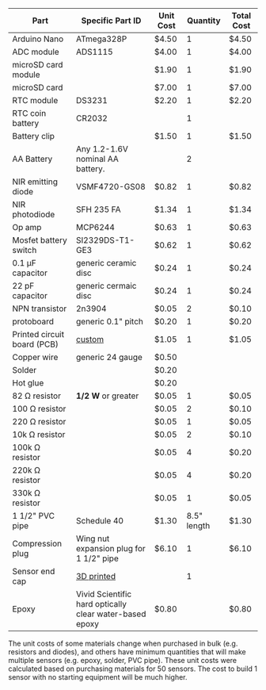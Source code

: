 | Part                        | Specific Part ID                                        | Unit Cost | Quantity    | Total Cost |
| --------------------------- | ------------------------------------------------------- | --------- | ----------- | ---------- |
| Arduino Nano                | ATmega328P                                              | $4.50     | 1           | $4.50      |
| ADC module                  | ADS1115                                                 | $4.00     | 1           | $4.00      |
| microSD card module         |                                                         | $1.90     | 1           | $1.90      |
| microSD card                |                                                         | $7.00     | 1           | $7.00      |
| RTC module                  | DS3231                                                  | $2.20     | 1           | $2.20      |
| RTC coin battery            | CR2032                                                  |           | 1           |            |
| Battery clip                |                                                         | $1.50     | 1           | $1.50      |
| AA Battery                  | Any 1.2-1.6V nominal AA battery.                        |           | 2           |            |
| NIR emitting diode          | VSMF4720-GS08                                           | $0.82     | 1           | $0.82      |
| NIR photodiode              | SFH 235 FA                                              | $1.34     | 1           | $1.34      |
| Op amp                      | MCP6244                                                 | $0.63     | 1           | $0.63      |
| Mosfet battery switch       | SI2329DS-T1-GE3                                         | $0.62     | 1           | $0.62      |
| 0.1  μF capacitor           | generic ceramic disc                                    | $0.24     | 1           | $0.24      |
| 22 pF capacitor             | generic cermaic disc                                    | $0.24     | 1           | $0.24      |
| NPN transistor              | 2n3904                                                  | $0.05     | 2           | $0.10      |
| protoboard                  | generic 0.1" pitch                                      | $0.20     | 1           | $0.20      |
| Printed circuit board (PCB) | [custom](/hardware/PCB_gerber)                          | $1.05     | 1           | $1.05      |
| Copper wire                 | generic 24 gauge                                        | $0.50     |             |            |
| Solder                      |                                                         | $0.20     |             |            |
| Hot glue                    |                                                         | $0.20     |             |            |
| 82 Ω resistor               | **1/2 W** or greater                                    | $0.05     | 1           | $0.05      |
| 100 Ω resistor              |                                                         | $0.05     | 2           | $0.10      |
| 220 Ω resistor              |                                                         | $0.05     | 1           | $0.05      |
| 10k Ω resistor              |                                                         | $0.05     | 2           | $0.10      |
| 100k Ω resistor             |                                                         | $0.05     | 4           | $0.20      |
| 220k Ω resistor             |                                                         | $0.05     | 4           | $0.20      |
| 330k Ω resistor             |                                                         | $0.05     | 1           | $0.05      |
| 1 1/2" PVC pipe             | Schedule 40                                             | $1.30     | 8.5" length | $1.30      |
| Compression plug            | Wing nut expansion plug for 1 1/2" pipe                 | $6.10     | 1           | $6.10      |
| Sensor end cap              | [3D printed](/hardware/3d_printed_caps)                 |           | 1           |            |
| Epoxy                       | Vivid Scientific hard optically clear water-based epoxy | $0.80     |             | $0.80      |

The unit costs of some materials change when purchased in bulk (e.g. resistors and diodes), and others have minimum quantities that will make multiple sensors (e.g. epoxy, solder, PVC pipe). These unit costs were calculated based on purchasing materials for 50 sensors. The cost to build 1 sensor with no starting equipment will be much higher. 